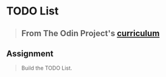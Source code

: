 # TODO List

> ## From The Odin Project's [curriculum](https://www.theodinproject.com/courses/javascript/lessons/todo-list)

## Assignment

> Build the TODO List.


